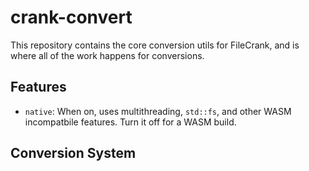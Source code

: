 # crank-convert

This repository contains the core conversion utils for FileCrank,
and is where all of the work happens for conversions.

## Features
- `native`: When on, uses multithreading, `std::fs`, and other WASM incompatbile features. Turn it off for a WASM build.

## Conversion System
